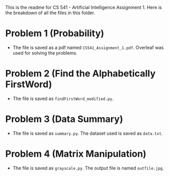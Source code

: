 This is the readme for CS 541 - Artificial Intelligence Assignment 1. Here is the breakdown of all the files in this folder.

# Problem 1 (Probability)
- The file is saved as a pdf named `CS541_Assignment_1.pdf`. Overleaf was used for solving the problems.

# Problem 2 (Find the Alphabetically FirstWord)
- The file is saved as `findFirstWord_modified.py`.

# Problem 3 (Data Summary)
- The file is saved as `summary.py`. The dataset used is saved as `data.txt`.

# Problem 4 (Matrix Manipulation)
- The file is saved as `grayscale.py`. The output file is named `outfile.jpg`.